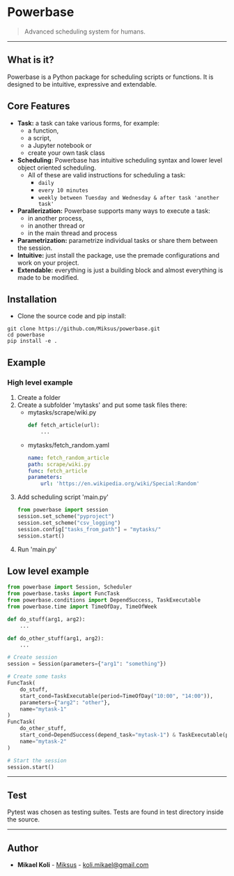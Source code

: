 
# Powerbase

> Advanced scheduling system for humans.

---

## What is it?
Powerbase is a Python package for scheduling scripts or functions. It is designed to be intuitive, 
expressive and extendable. 

## Core Features

- **Task:** a task can take various forms, for example:
    - a function,
    - a script,
    - a Jupyter notebook or
    - create your own task class
- **Scheduling:** Powerbase has intuitive scheduling syntax and lower level object oriented scheduling.
    - All of these are valid instructions for scheduling a task:
        - `daily`
        - `every 10 minutes`
        - `weekly between Tuesday and Wednesday & after task 'another task'`
- **Parallerization:** Powerbase supports many ways to execute a task: 
    - in another process,
    - in another thread or
    - in the main thread and process
- **Parametrization:** parametrize individual tasks or share them between the session. 
- **Intuitive:** just install the package, use the premade configurations and work on your project.
- **Extendable:** everything is just a building block and almost everything is made to be modified. 

## Installation

- Clone the source code and pip install:
```shell
git clone https://github.com/Miksus/powerbase.git
cd powerbase
pip install -e .
```

## Example

### High level example

1. Create a folder
2. Create a subfolder 'mytasks' and put some task files there:
    - mytasks/scrape/wiki.py
        ```python
        def fetch_article(url):
            ...
        ```
    - mytasks/fetch_random.yaml
        ```yaml
        name: fetch_random_article
        path: scrape/wiki.py
        func: fetch_article
        parameters:
            url: 'https://en.wikipedia.org/wiki/Special:Random'
        ```
3. Add scheduling script 'main.py'
    ```python
    from powerbase import session
    session.set_scheme("pyproject")
    session.set_scheme("csv_logging")
    session.config["tasks_from_path"] = "mytasks/"
    session.start()
    ```
4. Run 'main.py'

## Low level example

```python
from powerbase import Session, Scheduler
from powerbase.tasks import FuncTask
from powerbase.conditions import DependSuccess, TaskExecutable
from powerbase.time import TimeOfDay, TimeOfWeek

def do_stuff(arg1, arg2):
    ...

def do_other_stuff(arg1, arg2):
    ...

# Create session
session = Session(parameters={"arg1": "something"})

# Create some tasks
FuncTask(
    do_stuff, 
    start_cond=TaskExecutable(period=TimeOfDay("10:00", "14:00")), 
    parameters={"arg2": "other"},
    name="mytask-1"
)
FuncTask(
    do_other_stuff, 
    start_cond=DependSuccess(depend_task="mytask-1") & TaskExecutable(period=TimeOfWeek("Mon", "Fri")), 
    name="mytask-2"
)

# Start the session
session.start()
```

---

## Test
Pytest was chosen as testing suites. Tests are found in test directory inside the source. 


---

## Author

* **Mikael Koli** - [Miksus](https://github.com/Miksus) - koli.mikael@gmail.com

